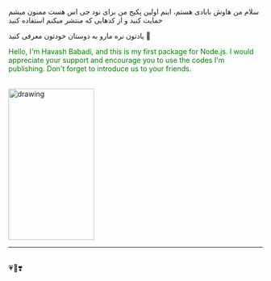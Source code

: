 سلام من هاوش بابادی هستم، اینم اولین پکیج من برای نود جی اس هست
ممنون میشم حمایت کنید و از کدهایی که منتشر میکنم استفاده کنید

یادتون نره مارو به دوستان خودتون معرفی کنید 🤩

<p style="color: green">
Hello, I'm Havash Babadi, and this is my first package for Node.js.
I would appreciate your support and encourage you to use the codes I'm publishing.
Don't forget to introduce us to your friends.
</p>



<br>
<img src="https://uploadkon.ir/uploads/424c07_24photo-2024-04-07-23-11-45.jpg" alt="drawing" height="300" width="170"/>


<hr>
<br>
💗💖❣️

 
